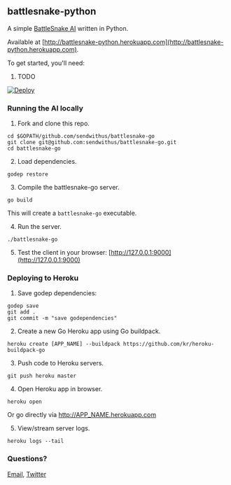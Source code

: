 ## battlesnake-python

A simple [BattleSnake AI](http://battlesnake.io) written in Python.

Available at [http://battlesnake-python.herokuapp.com](http://battlesnake-python.herokuapp.com).

To get started, you'll need:
  1. TODO

[![Deploy](https://www.herokucdn.com/deploy/button.png)](https://heroku.com/deploy)










### Running the AI locally

1) Fork and clone this repo.
```
cd $GOPATH/github.com/sendwithus/battlesnake-go
git clone git@github.com:sendwithus/battlesnake-go.git
cd battlesnake-go
```

2) Load dependencies.
```
godep restore
```

3) Compile the battlesnake-go server.
```
go build
```
This will create a `battlesnake-go` executable.

4) Run the server.
```
./battlesnake-go
```

5) Test the client in your browser: [http://127.0.0.1:9000](http://127.0.0.1:9000)


### Deploying to Heroku

1) Save godep dependencies:
```
godep save
git add .
git commit -m "save godependencies"
```

2) Create a new Go Heroku app using Go buildpack.
```
heroku create [APP_NAME] --buildpack https://github.com/kr/heroku-buildpack-go
```

3) Push code to Heroku servers.
```
git push heroku master
```

4) Open Heroku app in browser.
```
heroku open
```
Or go directly via http://APP_NAME.herokuapp.com

5) View/stream server logs.
```
heroku logs --tail
```

### Questions?

[Email](mailto:battlesnake@sendwithus.com), [Twitter](http://twitter.com/send_with_us)
